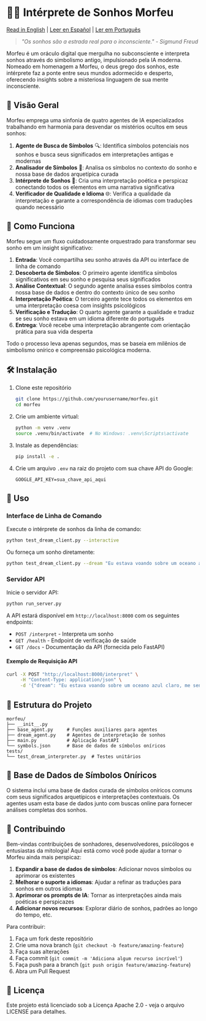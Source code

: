 # 🌙✨ Intérprete de Sonhos Morfeu

[Read in English](README.md) | [Leer en Español](README.es.md) | [Ler em Português](README.pt-br.md)

> *"Os sonhos são a estrada real para o inconsciente." - Sigmund Freud*

Morfeu é um oráculo digital que mergulha no subconsciente e interpreta sonhos através do simbolismo antigo, impulsionado pela IA moderna. Nomeado em homenagem a Morfeu, o deus grego dos sonhos, este intérprete faz a ponte entre seus mundos adormecido e desperto, oferecendo insights sobre a misteriosa linguagem de sua mente inconsciente.

## 🔮 Visão Geral

Morfeu emprega uma sinfonia de quatro agentes de IA especializados trabalhando em harmonia para desvendar os mistérios ocultos em seus sonhos:

1. **Agente de Busca de Símbolos** 🔍: Identifica símbolos potenciais nos sonhos e busca seus significados em interpretações antigas e modernas
2. **Analisador de Símbolos** 🧩: Analisa os símbolos no contexto do sonho e nossa base de dados arquetípica curada
3. **Intérprete de Sonhos** 📜: Cria uma interpretação poética e perspicaz conectando todos os elementos em uma narrativa significativa
4. **Verificador de Qualidade e Idioma** 🌐: Verifica a qualidade da interpretação e garante a correspondência de idiomas com traduções quando necessário

## 🌊 Como Funciona

Morfeu segue um fluxo cuidadosamente orquestrado para transformar seu sonho em um insight significativo:

1. **Entrada**: Você compartilha seu sonho através da API ou interface de linha de comando
2. **Descoberta de Símbolos**: O primeiro agente identifica símbolos significativos em seu sonho e pesquisa seus significados
3. **Análise Contextual**: O segundo agente analisa esses símbolos contra nossa base de dados e dentro do contexto único de seu sonho
4. **Interpretação Poética**: O terceiro agente tece todos os elementos em uma interpretação coesa com insights psicológicos
5. **Verificação e Tradução**: O quarto agente garante a qualidade e traduz se seu sonho estava em um idioma diferente do português
6. **Entrega**: Você recebe uma interpretação abrangente com orientação prática para sua vida desperta

Todo o processo leva apenas segundos, mas se baseia em milênios de simbolismo onírico e compreensão psicológica moderna.

## 🛠️ Instalação

1. Clone este repositório
   ```bash
   git clone https://github.com/yourusername/morfeu.git
   cd morfeu
   ```

2. Crie um ambiente virtual:
   ```bash
   python -m venv .venv
   source .venv/bin/activate  # No Windows: .venv\Scripts\activate
   ```

3. Instale as dependências:
   ```bash
   pip install -e .
   ```

4. Crie um arquivo `.env` na raiz do projeto com sua chave API do Google:
   ```
   GOOGLE_API_KEY=sua_chave_api_aqui
   ```

## 🚀 Uso

### Interface de Linha de Comando

Execute o intérprete de sonhos da linha de comando:

```bash
python test_dream_client.py --interactive
```

Ou forneça um sonho diretamente:

```bash
python test_dream_client.py --dream "Eu estava voando sobre um oceano azul claro, me sentindo livre e em paz."
```

### Servidor API

Inicie o servidor API:

```bash
python run_server.py
```

A API estará disponível em `http://localhost:8000` com os seguintes endpoints:
- `POST /interpret` - Interpreta um sonho
- `GET /health` - Endpoint de verificação de saúde
- `GET /docs` - Documentação da API (fornecida pelo FastAPI)

#### Exemplo de Requisição API

```bash
curl -X POST "http://localhost:8000/interpret" \
     -H "Content-Type: application/json" \
     -d '{"dream": "Eu estava voando sobre um oceano azul claro, me sentindo livre e em paz."}'
```

## 📁 Estrutura do Projeto

```
morfeu/
├── __init__.py
├── base_agent.py     # Funções auxiliares para agentes
├── dream_agent.py    # Agentes de interpretação de sonhos
├── main.py           # Aplicação FastAPI
└── symbols.json      # Base de dados de símbolos oníricos
tests/
└── test_dream_interpreter.py  # Testes unitários
```

## 💎 Base de Dados de Símbolos Oníricos

O sistema inclui uma base de dados curada de símbolos oníricos comuns com seus significados arquetípicos e interpretações contextuais. Os agentes usam esta base de dados junto com buscas online para fornecer análises completas dos sonhos.

## 🤝 Contribuindo

Bem-vindas contribuições de sonhadores, desenvolvedores, psicólogos e entusiastas da mitologia! Aqui está como você pode ajudar a tornar o Morfeu ainda mais perspicaz:

1. **Expandir a base de dados de símbolos**: Adicionar novos símbolos ou aprimorar os existentes
2. **Melhorar o suporte a idiomas**: Ajudar a refinar as traduções para sonhos em outros idiomas
3. **Aprimorar os prompts de IA**: Tornar as interpretações ainda mais poéticas e perspicazes
4. **Adicionar novos recursos**: Explorar diário de sonhos, padrões ao longo do tempo, etc.

Para contribuir:
1. Faça um fork deste repositório
2. Crie uma nova branch (`git checkout -b feature/amazing-feature`)
3. Faça suas alterações
4. Faça commit (`git commit -m 'Adiciona algum recurso incrível'`)
5. Faça push para a branch (`git push origin feature/amazing-feature`)
6. Abra um Pull Request

## 📜 Licença

Este projeto está licenciado sob a Licença Apache 2.0 - veja o arquivo LICENSE para detalhes.